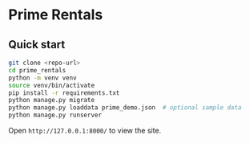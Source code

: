 # Prime Rentals

## Quick start

```bash
git clone <repo-url>
cd prime_rentals
python -m venv venv
source venv/bin/activate
pip install -r requirements.txt
python manage.py migrate
python manage.py loaddata prime_demo.json  # optional sample data
python manage.py runserver
```

Open `http://127.0.0.1:8000/` to view the site.
